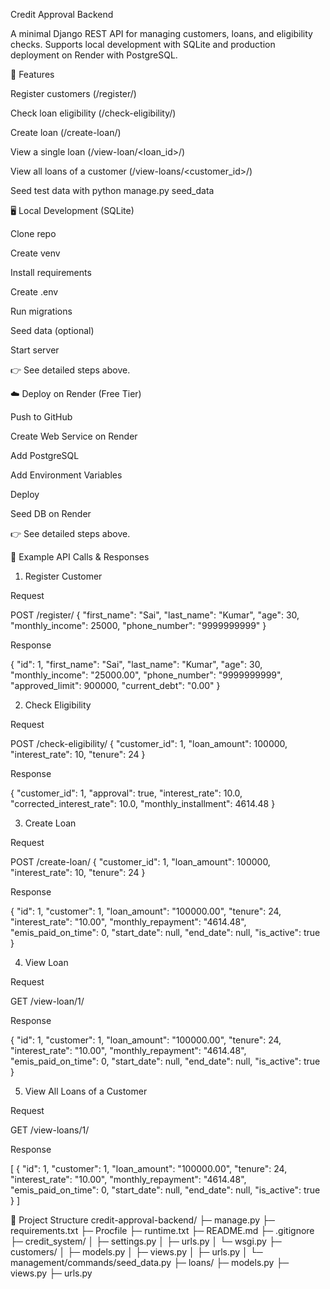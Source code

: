 Credit Approval Backend

A minimal Django REST API for managing customers, loans, and eligibility checks.
Supports local development with SQLite and production deployment on Render with PostgreSQL.

🚀 Features

Register customers (/register/)

Check loan eligibility (/check-eligibility/)

Create loan (/create-loan/)

View a single loan (/view-loan/<loan_id>/)

View all loans of a customer (/view-loans/<customer_id>/)

Seed test data with python manage.py seed_data

🖥️ Local Development (SQLite)

Clone repo

Create venv

Install requirements

Create .env

Run migrations

Seed data (optional)

Start server

👉 See detailed steps above.

☁️ Deploy on Render (Free Tier)

Push to GitHub

Create Web Service on Render

Add PostgreSQL

Add Environment Variables

Deploy

Seed DB on Render

👉 See detailed steps above.

🔗 Example API Calls & Responses
1. Register Customer

Request

POST /register/
{
  "first_name": "Sai",
  "last_name": "Kumar",
  "age": 30,
  "monthly_income": 25000,
  "phone_number": "9999999999"
}


Response

{
  "id": 1,
  "first_name": "Sai",
  "last_name": "Kumar",
  "age": 30,
  "monthly_income": "25000.00",
  "phone_number": "9999999999",
  "approved_limit": 900000,
  "current_debt": "0.00"
}

2. Check Eligibility

Request

POST /check-eligibility/
{
  "customer_id": 1,
  "loan_amount": 100000,
  "interest_rate": 10,
  "tenure": 24
}


Response

{
  "customer_id": 1,
  "approval": true,
  "interest_rate": 10.0,
  "corrected_interest_rate": 10.0,
  "monthly_installment": 4614.48
}

3. Create Loan

Request

POST /create-loan/
{
  "customer_id": 1,
  "loan_amount": 100000,
  "interest_rate": 10,
  "tenure": 24
}


Response

{
  "id": 1,
  "customer": 1,
  "loan_amount": "100000.00",
  "tenure": 24,
  "interest_rate": "10.00",
  "monthly_repayment": "4614.48",
  "emis_paid_on_time": 0,
  "start_date": null,
  "end_date": null,
  "is_active": true
}

4. View Loan

Request

GET /view-loan/1/


Response

{
  "id": 1,
  "customer": 1,
  "loan_amount": "100000.00",
  "tenure": 24,
  "interest_rate": "10.00",
  "monthly_repayment": "4614.48",
  "emis_paid_on_time": 0,
  "start_date": null,
  "end_date": null,
  "is_active": true
}

5. View All Loans of a Customer

Request

GET /view-loans/1/


Response

[
  {
    "id": 1,
    "customer": 1,
    "loan_amount": "100000.00",
    "tenure": 24,
    "interest_rate": "10.00",
    "monthly_repayment": "4614.48",
    "emis_paid_on_time": 0,
    "start_date": null,
    "end_date": null,
    "is_active": true
  }
]

📂 Project Structure
credit-approval-backend/
├─ manage.py
├─ requirements.txt
├─ Procfile
├─ runtime.txt
├─ README.md
├─ .gitignore
├─ credit_system/
│  ├─ settings.py
│  ├─ urls.py
│  └─ wsgi.py
├─ customers/
│  ├─ models.py
│  ├─ views.py
│  ├─ urls.py
│  └─ management/commands/seed_data.py
├─ loans/
   ├─ models.py
   ├─ views.py
   ├─ urls.py